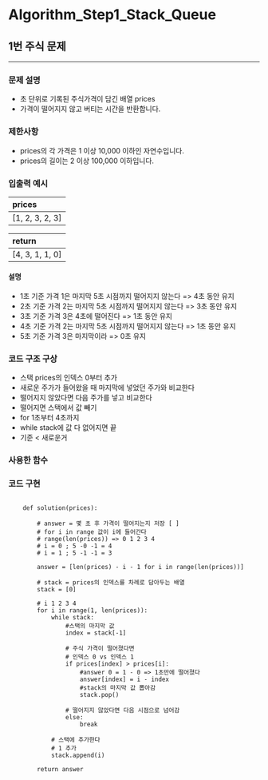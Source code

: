 # Algorithm_Step1_Stack_Queue
## 1번 주식 문제
***

### 문제 설명 
- 초 단위로 기록된 주식가격이 담긴 배열 prices
- 가격이 떨어지지 않고 버티는 시간을 반환합니다.

### 제한사항
- prices의 각 가격은 1 이상 10,000 이하인 자연수입니다.
- prices의 길이는 2 이상 100,000 이하입니다.

### 입출력 예시 
 | prices          |
 | :-------------- |
 | [1, 2, 3, 2, 3] |

 | return          |
 | :-------------- |
 | [4, 3, 1, 1, 0] |

#### 설명  
- 1초 기준 가격 1은 마지막 5초 시점까지 떨어지지 않는다 => 4초 동안 유지
- 2초 기준 가격 2는 마지막 5초 시점까지 떨어지지 않는다 => 3초 동안 유지
- 3초 기준 가격 3은 4초에 떨어진다 			  => 1초 동안 유지
- 4초 기준 가격 2는 마지막 5초 시점까지 떨어지지 않는다 => 1초 동안 유지
- 5초 기준 가격 3은 마지막이라 				  => 0초 유지

### 코드 구조 구상

- 스택 prices의 인덱스 0부터 추가 
- 새로운 주가가 들어왔을 때 마지막에 넣었던 주가와 비교한다
- 떨어지지 않았다면 다음 주가를 넣고 비교한다 
- 떨어지면 스택에서 값 빼기 
- for 1초부터 4초까지 
- while stack에 값 다 없어지면 끝 
- 기준 < 새로운거 

### 사용한 함수 

### 코드 구현

<pre>
<code>
	def solution(prices):
	
		# answer = 몇 초 후 가격이 떨어지는지 저장 [ ]
		# for i in range 값이 i에 들어간다 
		# range(len(prices)) => 0 1 2 3 4  
		# i = 0 ; 5 -0 -1 = 4
		# i = 1 ; 5 -1 -1 = 3
		
		answer = [len(prices) - i - 1 for i in range(len(prices))]
		
		# stack = prices의 인덱스를 차례로 담아두는 배열
		stack = [0]
		
		# i 1 2 3 4 
		for i in range(1, len(prices)):
			while stack:
				#스택의 마지막 값 
				index = stack[-1]
				
				# 주식 가격이 떨어졌다면
				# 인덱스 0 vs 인덱스 1 
				if prices[index] > prices[i]:
					#answer 0 = 1 - 0 => 1초만에 떨어졌다 
					answer[index] = i - index
					#stack의 마지막 값 뽑아감 
					stack.pop()
				
				# 떨어지지 않았다면 다음 시점으로 넘어감 
				else:
					break
			
			# 스택에 추가한다
			# 1 추가 
			stack.append(i)
			
		return answer

</code>
</pre>
